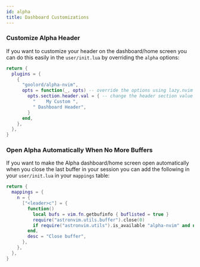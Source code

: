 ```yaml
---
id: alpha
title: Dashboard Customizations
---
```


### Customize Alpha Header

If you want to customize your header on the dashboard/home screen you can do this easily in the `user/init.lua` by overriding the `alpha` options:

```lua
return {
  plugins = {
    {
      "goolord/alpha-nvim",
      opts = function(_, opts) -- override the options using lazy.nvim
        opts.section.header.val = { -- change the header section value
          "    My Custom ",
          " Dashboard Header",
        }
      end,
    },
  },
}
```

### Open Alpha Automatically When No More Buffers

If you want to make the Alpha dashboard/home screen open automatically when you close the last buffer in your session you can add the following in your `user/init.lua` in your `mappings` table:

```lua
return {
  mappings = {
    n = {
      ["<leader>c"] = {
        function()
          local bufs = vim.fn.getbufinfo { buflisted = true }
          require("astronvim.utils.buffer").close(0)
          if require("astronvim.utils").is_available "alpha-nvim" and not bufs[2] then require("alpha").start(true) end
        end,
        desc = "Close buffer",
      },
    },
  },
}
```
